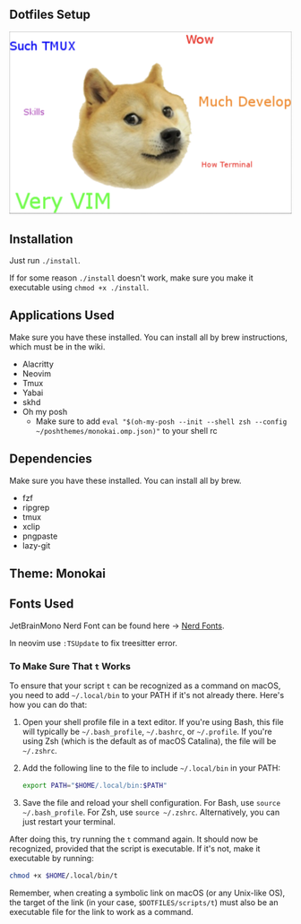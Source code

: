 ## Dotfiles Setup

![Meme](./img/2023-11-14-21-14-23.png)

## Installation

Just run `./install`.

If for some reason `./install` doesn't work, make sure you make it executable using `chmod +x ./install`.

## Applications Used

Make sure you have these installed. You can install all by brew instructions, which must be in the wiki.

- Alacritty
- Neovim
- Tmux
- Yabai
- skhd
- Oh my posh
  - Make sure to add `eval "$(oh-my-posh --init --shell zsh --config ~/poshthemes/monokai.omp.json)"` to your shell rc
  

## Dependencies

Make sure you have these installed. You can install all by brew.

- fzf
- ripgrep
- tmux
- xclip
- pngpaste
- lazy-git

## Theme: Monokai

## Fonts Used

JetBrainMono Nerd Font can be found here -> [Nerd Fonts](https://www.nerdfonts.com/font-downloads).

In neovim use `:TSUpdate` to fix treesitter error.

### To Make Sure That `t` Works

To ensure that your script `t` can be recognized as a command on macOS, you need to add `~/.local/bin` to your PATH if it's not already there. Here's how you can do that:

1. Open your shell profile file in a text editor. If you're using Bash, this file will typically be `~/.bash_profile`, `~/.bashrc`, or `~/.profile`. If you're using Zsh (which is the default as of macOS Catalina), the file will be `~/.zshrc`.

2. Add the following line to the file to include `~/.local/bin` in your PATH:

   ```sh
   export PATH="$HOME/.local/bin:$PATH"
   ```

3. Save the file and reload your shell configuration. For Bash, use `source ~/.bash_profile`. For Zsh, use `source ~/.zshrc`. Alternatively, you can just restart your terminal.

After doing this, try running the `t` command again. It should now be recognized, provided that the script is executable. If it's not, make it executable by running:

```sh
chmod +x $HOME/.local/bin/t
```

Remember, when creating a symbolic link on macOS (or any Unix-like OS), the target of the link (in your case, `$DOTFILES/scripts/t`) must also be an executable file for the link to work as a command.
